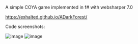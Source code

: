 A simple COYA game implemented in f# with websharper 7.0

https://exhalted.github.io/ADarkForest/

Code screenshots:

![image](https://github.com/Exhalted/ADarkForest/assets/84223813/4e3a4329-11e9-409e-9001-784e973866ce)
![image](https://github.com/Exhalted/ADarkForest/assets/84223813/95fcef58-bc2e-49da-90b2-e5dd8d5b826d)
